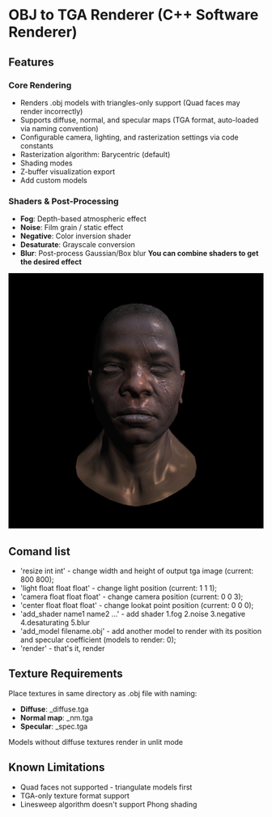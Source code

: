 # OBJ to TGA Renderer (C++ Software Renderer) 

## Features    
### Core Rendering  
- Renders .obj models with triangles-only support (Quad faces may render incorrectly)  
- Supports diffuse, normal, and specular maps (TGA format, auto-loaded via naming convention)  
- Configurable camera, lighting, and rasterization settings via code constants  
- Rasterization algorithm: Barycentric (default) 
- Shading modes 
- Z-buffer visualization export
- Add custom models

### Shaders & Post-Processing  
- **Fog**: Depth-based atmospheric effect
- **Noise**: Film grain / static effect  
- **Negative**: Color inversion shader
- **Desaturate**: Grayscale conversion 
- **Blur**: Post-process Gaussian/Box blur
**You can combine shaders to get the desired effect**

![](https://github.com/Blagodarenko-Artem-Maksimovich/simpler-3d-render/blob/main/Img/simple.png)
## Comand list
- 'resize int int' - change width and height of output tga image (current: 800 800);
- 'light float float float' - change light position (current: 1 1 1);
- 'camera float float float' - change camera position (current: 0 0 3);
- 'center float float float' - change lookat point position (current: 0 0 0);
- 'add_shader name1 name2 ...' - add shader 1.fog 2.noise 3.negative 4.desaturating 5.blur
- 'add_model filename.obj' - add another model to render with its position and specular coefficient (models to render: 0);
- 'render' - that's it, render

## Texture Requirements
Place textures in same directory as .obj file with naming:

- **Diffuse**: <modelname>_diffuse.tga
- **Normal map**: <modelname>_nm.tga
- **Specular**: <modelname>_spec.tga

Models without diffuse textures render in unlit mode

## Known Limitations
- Quad faces not supported - triangulate models first
- TGA-only texture format support
- Linesweep algorithm doesn't support Phong shading



